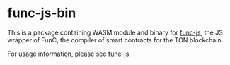 # func-js-bin

This is a package containing WASM module and binary for [func-js](https://github.com/ton-community/func-js), the JS wrapper of FunC, the compiler of smart contracts for the TON blockchain.

For usage information, please see [func-js](https://github.com/ton-community/func-js).